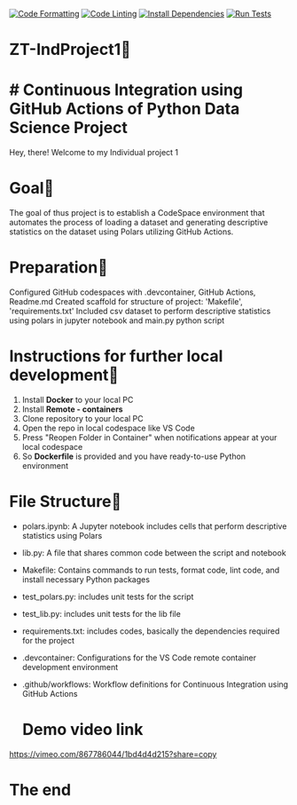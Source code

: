 [![Code Formatting](https://github.com/JTuratkhan/ZT-IndProject1/actions/workflows/format.yml/badge.svg?branch=main)](https://github.com/JTuratkhan/ZT-IndProject1/actions/workflows/format.yml)
[![Code Linting](https://github.com/JTuratkhan/ZT-IndProject1/actions/workflows/lint.yml/badge.svg?branch=main)](https://github.com/JTuratkhan/ZT-IndProject1/actions/workflows/lint.yml)
[![Install Dependencies](https://github.com/JTuratkhan/ZT-IndProject1/actions/workflows/install.yml/badge.svg?branch=main)](https://github.com/JTuratkhan/ZT-IndProject1/actions/workflows/install.yml)
[![Run Tests](https://github.com/JTuratkhan/ZT-IndProject1/actions/workflows/tests.yml/badge.svg?branch=main)](https://github.com/JTuratkhan/ZT-IndProject1/actions/workflows/tests.yml)

# ZT-IndProject1🍎

# # Continuous Integration using GitHub Actions of Python Data Science Project
Hey, there! Welcome to my Individual project 1

# Goal🚀
The goal of thus project is to establish a CodeSpace environment that automates the process of loading a dataset and generating descriptive statistics on the dataset using Polars utilizing GitHub Actions.

# Preparation🌱
Configured GitHub codespaces with .devcontainer, GitHub Actions, Readme.md
Created scaffold for structure of project: 'Makefile', 'requirements.txt'
Included csv dataset to perform descriptive statistics using polars in jupyter notebook and main.py python script

# Instructions for further local development🔧
1. Install **Docker** to your local PC
2. Install **Remote - containers**
3. Clone repository to your local PC
4. Open the repo in local codespace like VS Code
5. Press "Reopen Folder in Container" when notifications appear at your local codespace
6. So **Dockerfile** is provided and you have ready-to-use Python environment

# File Structure📝
* polars.ipynb: A Jupyter notebook includes cells that perform descriptive statistics using Polars
* lib.py: A file that shares common code between the script and notebook
* Makefile: Contains commands to run tests, format code, lint code, and install necessary Python packages
* test_polars.py: includes unit tests for the script
* test_lib.py: includes unit tests for the lib file
* requirements.txt: includes codes, basically the dependencies required for the project
* .devcontainer: Configurations for the VS Code remote container development environment
* .github/workflows: Workflow definitions for Continuous Integration using GitHub Actions

  # Demo video link
https://vimeo.com/867786044/1bd4d4d215?share=copy 

# The end
